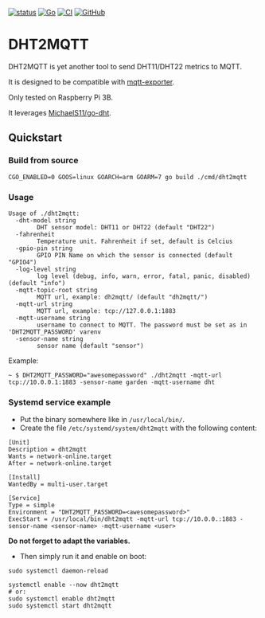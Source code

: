 [![status](https://img.shields.io/badge/status-alpha-red)](https://github.com/kpetremann/dht2mqtt)
[![Go](https://img.shields.io/github/go-mod/go-version/kpetremann/dht2mqtt)](https://github.com/kpetremann/dht2mqtt)
[![CI](https://github.com/kpetremann/dht2mqtt/actions/workflows/go.yml/badge.svg)](https://github.com/kpetremann/dht2mqtt/actions/workflows/go.yml)
[![GitHub](https://img.shields.io/github/license/kpetremann/dht2mqtt)](https://github.com/kpetremann/dht2mqtt/blob/main/LICENSE)

# DHT2MQTT

DHT2MQTT is yet another tool to send DHT11/DHT22 metrics to MQTT.

It is designed to be compatible with [mqtt-exporter](https://github.com/kpetremann/mqtt-exporter).

Only tested on Raspberry Pi 3B.

It leverages [MichaelS11/go-dht](https://github.com/MichaelS11/go-dht).

## Quickstart

### Build from source

```CGO_ENABLED=0 GOOS=linux GOARCH=arm GOARM=7 go build ./cmd/dht2mqtt```

### Usage

```
Usage of ./dht2mqtt:
  -dht-model string
        DHT sensor model: DHT11 or DHT22 (default "DHT22")
  -fahrenheit
        Temperature unit. Fahrenheit if set, default is Celcius
  -gpio-pin string
        GPIO PIN Name on which the sensor is connected (default "GPIO4")
  -log-level string
        log level (debug, info, warn, error, fatal, panic, disabled) (default "info")
  -mqtt-topic-root string
        MQTT url, example: dh2mqtt/ (default "dh2mqtt/")
  -mqtt-url string
        MQTT url, example: tcp://127.0.0.1:1883
  -mqtt-username string
        username to connect to MQTT. The password must be set as in 'DHT2MQTT_PASSWORD' varenv
  -sensor-name string
        sensor name (default "sensor")
```

Example:
```
~ $ DHT2MQTT_PASSWORD="awesomepassword" ./dht2mqtt -mqtt-url tcp://10.0.0.1:1883 -sensor-name garden -mqtt-username dht
```

### Systemd service example

* Put the binary somewhere like in `/usr/local/bin/`.
* Create the file `/etc/systemd/system/dht2mqtt` with the following content:

```
[Unit]
Description = dht2mqtt
Wants = network-online.target
After = network-online.target

[Install]
WantedBy = multi-user.target

[Service]
Type = simple
Environment = "DHT2MQTT_PASSWORD=<awesomepassword>"
ExecStart = /usr/local/bin/dht2mqtt -mqtt-url tcp://10.0.0.:1883 -sensor-name <sensor-name> -mqtt-username <user>
```

**Do not forget to adapt the variables.**

* Then simply run it and enable on boot:
```
sudo systemctl daemon-reload

systemctl enable --now dht2mqtt
# or:
sudo systemctl enable dht2mqtt
sudo systemctl start dht2mqtt
```